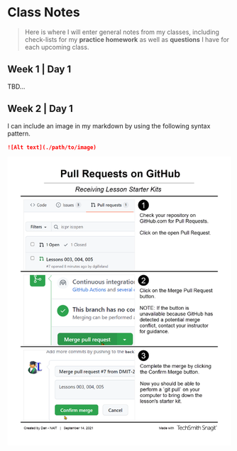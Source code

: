 # Class Notes

> Here is where I will enter general notes from my classes, including check-lists for my **practice homework** as well as **questions** I have for each upcoming class.

## Week 1 | Day 1

TBD...

## Week 2 | Day 1

I can include an image in my markdown by using the following syntax pattern.

```markdown
![Alt text](./path/to/image)
```

![Pull Requests](./images/Lessons.png)

